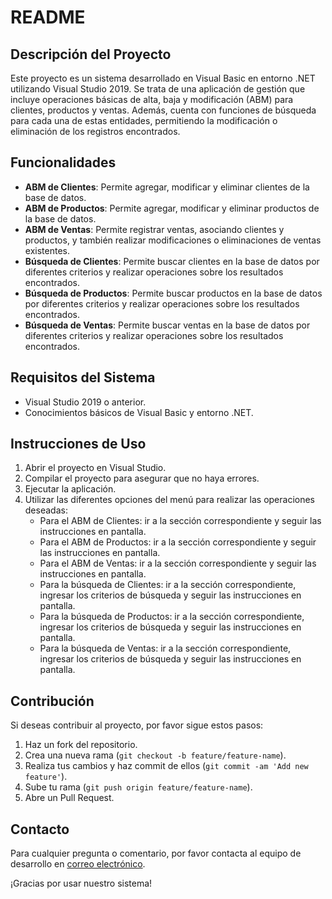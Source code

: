 # README

## Descripción del Proyecto

Este proyecto es un sistema desarrollado en Visual Basic en entorno .NET utilizando Visual Studio 2019. Se trata de una aplicación de gestión que incluye operaciones básicas de alta, baja y modificación (ABM) para clientes, productos y ventas. Además, cuenta con funciones de búsqueda para cada una de estas entidades, permitiendo la modificación o eliminación de los registros encontrados.

## Funcionalidades

- **ABM de Clientes**: Permite agregar, modificar y eliminar clientes de la base de datos.
- **ABM de Productos**: Permite agregar, modificar y eliminar productos de la base de datos.
- **ABM de Ventas**: Permite registrar ventas, asociando clientes y productos, y también realizar modificaciones o eliminaciones de ventas existentes.
- **Búsqueda de Clientes**: Permite buscar clientes en la base de datos por diferentes criterios y realizar operaciones sobre los resultados encontrados.
- **Búsqueda de Productos**: Permite buscar productos en la base de datos por diferentes criterios y realizar operaciones sobre los resultados encontrados.
- **Búsqueda de Ventas**: Permite buscar ventas en la base de datos por diferentes criterios y realizar operaciones sobre los resultados encontrados.

## Requisitos del Sistema

- Visual Studio 2019 o anterior.
- Conocimientos básicos de Visual Basic y entorno .NET.

## Instrucciones de Uso

1. Abrir el proyecto en Visual Studio.
2. Compilar el proyecto para asegurar que no haya errores.
3. Ejecutar la aplicación.
4. Utilizar las diferentes opciones del menú para realizar las operaciones deseadas:
   - Para el ABM de Clientes: ir a la sección correspondiente y seguir las instrucciones en pantalla.
   - Para el ABM de Productos: ir a la sección correspondiente y seguir las instrucciones en pantalla.
   - Para el ABM de Ventas: ir a la sección correspondiente y seguir las instrucciones en pantalla.
   - Para la búsqueda de Clientes: ir a la sección correspondiente, ingresar los criterios de búsqueda y seguir las instrucciones en pantalla.
   - Para la búsqueda de Productos: ir a la sección correspondiente, ingresar los criterios de búsqueda y seguir las instrucciones en pantalla.
   - Para la búsqueda de Ventas: ir a la sección correspondiente, ingresar los criterios de búsqueda y seguir las instrucciones en pantalla.

## Contribución

Si deseas contribuir al proyecto, por favor sigue estos pasos:

1. Haz un fork del repositorio.
2. Crea una nueva rama (`git checkout -b feature/feature-name`).
3. Realiza tus cambios y haz commit de ellos (`git commit -am 'Add new feature'`).
4. Sube tu rama (`git push origin feature/feature-name`).
5. Abre un Pull Request.

## Contacto

Para cualquier pregunta o comentario, por favor contacta al equipo de desarrollo en [correo electrónico](mailto:tuemail@example.com).

¡Gracias por usar nuestro sistema!
